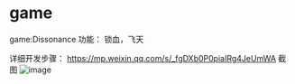 # game
game:Dissonance
功能：
  锁血，飞天

详细开发步骤：
  https://mp.weixin.qq.com/s/_fgDXb0P0piaIRg4JeUmWA
  截图
![image](https://user-images.githubusercontent.com/96420060/174944641-d15501dc-83ac-4535-9b11-75c7d64bf67e.png)
